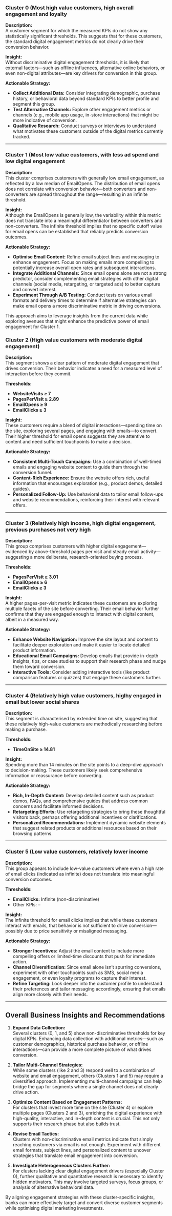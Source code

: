 ### **Cluster 0 (Most high value customers, high overall engagement and loyalty**

**Description:**  
A customer segment for which the measured KPIs do not show any statistically significant thresholds. This suggests that for these customers, the standard digital engagement metrics do not clearly drive their conversion behavior.

**Insight:**  
Without discriminative digital engagement thresholds, it is likely that external factors—such as offline influences, alternative online behaviors, or even non-digital attributes—are key drivers for conversion in this group.

**Actionable Strategy:**  
- **Collect Additional Data:** Consider integrating demographic, purchase history, or behavioral data beyond standard KPIs to better profile and segment this group.  
- **Test Alternative Channels:** Explore other engagement metrics or channels (e.g., mobile app usage, in-store interactions) that might be more indicative of conversion.  
- **Qualitative Research:** Conduct surveys or interviews to understand what motivates these customers outside of the digital metrics currently tracked.

---

### **Cluster 1 (Most low value customers, with less ad spend and low digital engagement**

**Description:**  
This cluster comprises customers with generally low email engagement, as reflected by a low median of EmailOpens. The distribution of email opens does not correlate with conversion behavior—both converters and non-converters are spread throughout the range—resulting in an infinite threshold.


**Insight:**  
Although the EmailOpens is generally low, the variability within this metric does not translate into a meaningful differentiator between converters and non-converters. The infinite threshold implies that no specific cutoff value for email opens can be established that reliably predicts conversion outcomes.

**Actionable Strategy:**  
- **Optimise Email Content:** Refine email subject lines and messaging to enhance engagement. Focus on making emails more compelling to potentially increase overall open rates and subsequent interactions.  
- **Integrate Additional Channels:** Since email opens alone are not a strong predictor, consider complementing email strategies with other digital channels (social media, retargeting, or targeted ads) to better capture and convert interest.  
- **Experiment Through A/B Testing:** Conduct tests on various email formats and delivery times to determine if alternative strategies can make email opens a more discriminative metric in driving conversions.

This approach aims to leverage insights from the current data while exploring avenues that might enhance the predictive power of email engagement for Cluster 1.

### **Cluster 2 (High value customers with moderate digital engagement)**

**Description:**  
This segment shows a clear pattern of moderate digital engagement that drives conversion. Their behavior indicates a need for a measured level of interaction before they commit.

**Thresholds:**  
- **WebsiteVisits ≥ 7**  
- **PagesPerVisit ≥ 2.89**  
- **EmailOpens ≥ 9**  
- **EmailClicks ≥ 3**  

**Insight:**  
These customers require a blend of digital interactions—spending time on the site, exploring several pages, and engaging with emails—to convert. Their higher threshold for email opens suggests they are attentive to content and need sufficient touchpoints to make a decision.

**Actionable Strategy:**  
- **Consistent Multi-Touch Campaigns:** Use a combination of well-timed emails and engaging website content to guide them through the conversion funnel.  
- **Content-Rich Experience:** Ensure the website offers rich, useful information that encourages exploration (e.g., product demos, detailed guides).  
- **Personalized Follow-Up:** Use behavioral data to tailor email follow-ups and website recommendations, reinforcing their interest with relevant offers.

---

### **Cluster 3 (Relatively high income, high digital engagement, previous purchases not very high**

**Description:**  
This group comprises customers with higher digital engagement—evidenced by above-threshold pages per visit and steady email activity—suggesting a more deliberate, research-oriented buying process.

**Thresholds:**  
- **PagesPerVisit ≥ 3.01**  
- **EmailOpens ≥ 6**  
- **EmailClicks ≥ 3**  

**Insight:**  
A higher pages-per-visit metric indicates these customers are exploring multiple facets of the site before converting. Their email behavior further confirms that they are engaged enough to interact with digital content, albeit in a measured way.

**Actionable Strategy:**  
- **Enhance Website Navigation:** Improve the site layout and content to facilitate deeper exploration and make it easier to locate detailed product information.  
- **Educational Email Campaigns:** Develop emails that provide in-depth insights, tips, or case studies to support their research phase and nudge them toward conversion.  
- **Interactive Tools:** Consider adding interactive tools (like product comparison features or quizzes) that engage these customers further.

---

### **Cluster 4 (Relatively high value customers, higlhy engaged in email but lower social shares**

**Description:**  
This segment is characterised by extended time on site, suggesting that these relatively high-value customers are methodically researching before making a purchase.

**Thresholds:**  
- **TimeOnSite ≥ 14.81**  

**Insight:**  
Spending more than 14 minutes on the site points to a deep-dive approach to decision-making. These customers likely seek comprehensive information or reassurance before converting.

**Actionable Strategy:**  
- **Rich, In-Depth Content:** Develop detailed content such as product demos, FAQs, and comprehensive guides that address common concerns and facilitate informed decisions.  
- **Retargeting Efforts:** Use retargeting strategies to bring these thoughtful visitors back, perhaps offering additional incentives or clarifications.  
- **Personalized Recommendations:** Implement dynamic website elements that suggest related products or additional resources based on their browsing patterns.

---

### **Cluster 5 (Low value customers, relatively lower income**

**Description:**  
This group appears to include low-value customers where even a high rate of email clicks (indicated as infinite) does not translate into meaningful conversion outcomes.

**Thresholds:**  
- **EmailClicks:** Infinite (non-discriminative)  
- Other KPIs: –  

**Insight:**  
The infinite threshold for email clicks implies that while these customers interact with emails, that behavior is not sufficient to drive conversion—possibly due to price sensitivity or misaligned messaging.

**Actionable Strategy:**  
- **Stronger Incentives:** Adjust the email content to include more compelling offers or limited-time discounts that push for immediate action.  
- **Channel Diversification:** Since email alone isn’t spurring conversions, experiment with other touchpoints such as SMS, social media engagement, or even loyalty programs to capture their interest.  
- **Refine Targeting:** Look deeper into the customer profile to understand their preferences and tailor messaging accordingly, ensuring that emails align more closely with their needs.

---

## **Overall Business Insights and Recommendations**

1. **Expand Data Collection:**  
   Several clusters (0, 1, and 5) show non-discriminative thresholds for key digital KPIs. Enhancing data collection with additional metrics—such as customer demographics, historical purchase behavior, or offline interactions—can provide a more complete picture of what drives conversion.

2. **Tailor Multi-Channel Strategies:**  
   While some clusters (like 2 and 3) respond well to a combination of website and email engagement, others (Clusters 1 and 5) may require a diversified approach. Implementing multi-channel campaigns can help bridge the gap for segments where a single channel does not clearly drive action.

3. **Optimize Content Based on Engagement Patterns:**  
   For clusters that invest more time on the site (Cluster 4) or explore multiple pages (Clusters 2 and 3), enriching the digital experience with high-quality, interactive, and in-depth content is crucial. This not only supports their research phase but also builds trust.

4. **Revise Email Tactics:**  
   Clusters with non-discriminative email metrics indicate that simply reaching customers via email is not enough. Experiment with different email formats, subject lines, and personalized content to uncover strategies that translate email engagement into conversion.

5. **Investigate Heterogeneous Clusters Further:**  
   For clusters lacking clear digital engagement drivers (especially Cluster 0), further qualitative and quantitative research is necessary to identify hidden motivators. This may involve targeted surveys, focus groups, or analysis of alternative behavioral data.

By aligning engagement strategies with these cluster-specific insights, banks can more effectively target and convert diverse customer segments while optimising digital marketing investments.
